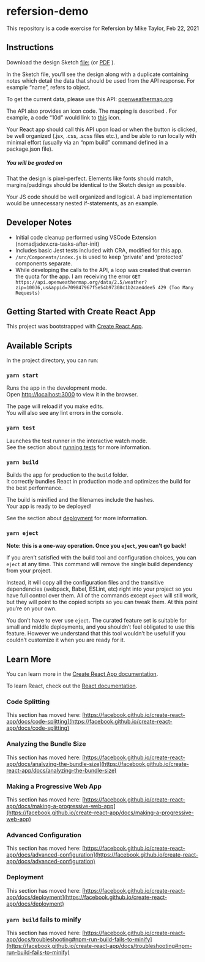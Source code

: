 # refersion-demo

This repository is a code exercise for Refersion by Mike Taylor, Feb 22, 2021

## Instructions

Download the design Sketch  [file:](http://cloud.refersion.com/c15a5d94bcfb) (or [PDF](http://cloud.refersion.com/c9f1b8302135/weatherapp.pdf) ).

In the Sketch file, you’ll see the design along with a duplicate containing notes which detail the data that should be used from the API response. For example “name”, refers to  object.

To get the current data, please use this API: [openweathermap.org](https://api.openweathermap.org/data/2.5/weather?zip=10036,us&appid=709847967f5e54b97308c1b2cae4dee5)

The API also provides an icon code. The mapping is described . For example, a code “10d” would link to [this](http://openweathermap.org/img/w/10d.png) icon.

Your React app should call this API upon load or when the button is clicked, be well organized (.jsx, .css, .scss files etc.), and be able to run locally with minimal effort (usually via an “npm build” command defined in a package.json file).

##### You will be graded on

That the design is pixel-perfect. Elements like fonts should match, margins/paddings should be identical to the Sketch design as possible.

Your JS code should be well organized and logical. A bad implementation would be unnecessary nested if-statements, as an example.
## Developer Notes

- Initial code cleanup performed using VSCode Extension (nomadjsdev.cra-tasks-after-init)
- Includes basic Jest tests included with CRA, modified for this app.
- `/src/Components/index.js` is used to keep 'private' and 'protected' components separate.
- While developing the calls to the API, a loop was created that overran the quota for the app. I am receiving the error `GET https://api.openweathermap.org/data/2.5/weather?zip=10036,us&appid=709847967f5e54b97308c1b2cae4dee5 429 (Too Many Requests)`
## Getting Started with Create React App

This project was bootstrapped with [Create React App](https://github.com/facebook/create-react-app).

## Available Scripts

In the project directory, you can run:

### `yarn start`

Runs the app in the development mode.\
Open [http://localhost:3000](http://localhost:3000) to view it in the browser.

The page will reload if you make edits.\
You will also see any lint errors in the console.

### `yarn test`

Launches the test runner in the interactive watch mode.\
See the section about [running tests](https://facebook.github.io/create-react-app/docs/running-tests) for more information.

### `yarn build`

Builds the app for production to the `build` folder.\
It correctly bundles React in production mode and optimizes the build for the best performance.

The build is minified and the filenames include the hashes.\
Your app is ready to be deployed!

See the section about [deployment](https://facebook.github.io/create-react-app/docs/deployment) for more information.

### `yarn eject`

**Note: this is a one-way operation. Once you `eject`, you can’t go back!**

If you aren’t satisfied with the build tool and configuration choices, you can `eject` at any time. This command will remove the single build dependency from your project.

Instead, it will copy all the configuration files and the transitive dependencies (webpack, Babel, ESLint, etc) right into your project so you have full control over them. All of the commands except `eject` will still work, but they will point to the copied scripts so you can tweak them. At this point you’re on your own.

You don’t have to ever use `eject`. The curated feature set is suitable for small and middle deployments, and you shouldn’t feel obligated to use this feature. However we understand that this tool wouldn’t be useful if you couldn’t customize it when you are ready for it.

## Learn More

You can learn more in the [Create React App documentation](https://facebook.github.io/create-react-app/docs/getting-started).

To learn React, check out the [React documentation](https://reactjs.org/).

### Code Splitting

This section has moved here: [https://facebook.github.io/create-react-app/docs/code-splitting](https://facebook.github.io/create-react-app/docs/code-splitting)

### Analyzing the Bundle Size

This section has moved here: [https://facebook.github.io/create-react-app/docs/analyzing-the-bundle-size](https://facebook.github.io/create-react-app/docs/analyzing-the-bundle-size)

### Making a Progressive Web App

This section has moved here: [https://facebook.github.io/create-react-app/docs/making-a-progressive-web-app](https://facebook.github.io/create-react-app/docs/making-a-progressive-web-app)

### Advanced Configuration

This section has moved here: [https://facebook.github.io/create-react-app/docs/advanced-configuration](https://facebook.github.io/create-react-app/docs/advanced-configuration)

### Deployment

This section has moved here: [https://facebook.github.io/create-react-app/docs/deployment](https://facebook.github.io/create-react-app/docs/deployment)

### `yarn build` fails to minify

This section has moved here: [https://facebook.github.io/create-react-app/docs/troubleshooting#npm-run-build-fails-to-minify](https://facebook.github.io/create-react-app/docs/troubleshooting#npm-run-build-fails-to-minify)
